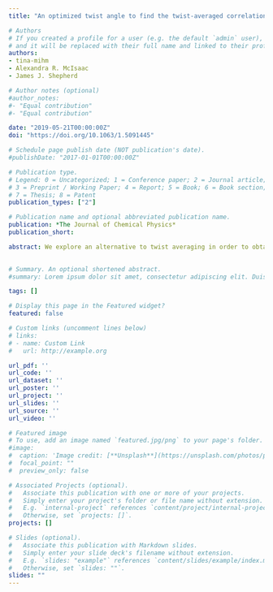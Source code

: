 ```yaml
---
title: "An optimized twist angle to find the twist-averaged correlation energy applied to the uniform electron gas"

# Authors
# If you created a profile for a user (e.g. the default `admin` user), write the username (folder name) here 
# and it will be replaced with their full name and linked to their profile.
authors:
- tina-mihm
- Alexandra R. McIsaac
- James J. Shepherd

# Author notes (optional)
#author_notes:
#- "Equal contribution"
#- "Equal contribution"

date: "2019-05-21T00:00:00Z"
doi: "https://doi.org/10.1063/1.5091445"

# Schedule page publish date (NOT publication's date).
#publishDate: "2017-01-01T00:00:00Z"

# Publication type.
# Legend: 0 = Uncategorized; 1 = Conference paper; 2 = Journal article;
# 3 = Preprint / Working Paper; 4 = Report; 5 = Book; 6 = Book section;
# 7 = Thesis; 8 = Patent
publication_types: ["2"]

# Publication name and optional abbreviated publication name.
publication: *The Journal of Chemical Physics*
publication_short: 

abstract: We explore an alternative to twist averaging in order to obtain more cost-effective and accurate extrapolations to the thermodynamic limit (TDL) for coupled cluster doubles (CCD) calculations. We seek a single twist angle to perform calculations at, instead of integrating over many random points or a grid. We introduce the concept of connectivity, a quantity derived from the nonzero four-index integrals in an MP2 calculation. This allows us to find a special twist angle that provides appropriate connectivity in the energy equation, which yields results comparable to full twist averaging. This special twist angle effectively makes the finite electron number CCD calculation represent the TDL more accurately, reducing the cost of twist-averaged CCD over Ns twist angles from Ns CCD calculations to Ns MP2 calculations plus one CCD calculation.
 

# Summary. An optional shortened abstract.
#summary: Lorem ipsum dolor sit amet, consectetur adipiscing elit. Duis posuere tellus ac convallis placerat. Proin tincidunt magna sed ex sollicitudin condimentum.

tags: []

# Display this page in the Featured widget?
featured: false

# Custom links (uncomment lines below)
# links:
# - name: Custom Link
#   url: http://example.org

url_pdf: ''
url_code: ''
url_dataset: ''
url_poster: ''
url_project: ''
url_slides: ''
url_source: ''
url_video: ''

# Featured image
# To use, add an image named `featured.jpg/png` to your page's folder. 
#image:
#  caption: 'Image credit: [**Unsplash**](https://unsplash.com/photos/pLCdAaMFLTE)'
#  focal_point: ""
#  preview_only: false

# Associated Projects (optional).
#   Associate this publication with one or more of your projects.
#   Simply enter your project's folder or file name without extension.
#   E.g. `internal-project` references `content/project/internal-project/index.md`.
#   Otherwise, set `projects: []`.
projects: []

# Slides (optional).
#   Associate this publication with Markdown slides.
#   Simply enter your slide deck's filename without extension.
#   E.g. `slides: "example"` references `content/slides/example/index.md`.
#   Otherwise, set `slides: ""`.
slides: ""
---
```

